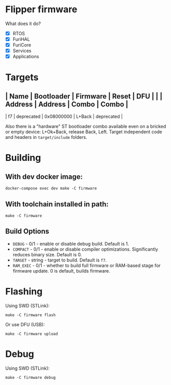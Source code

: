 # Flipper firmware

What does it do?

- [x] RTOS
- [x] FuriHAL
- [x] FuriCore
- [x] Services
- [x] Applications

# Targets

| Name      | Bootloader    | Firmware      | Reset     | DFU               |
|           | Address       | Address       | Combo     | Combo             |
-----------------------------------------------------------------------------
| f7        | deprecated    | 0x08000000    | L+Back    | deprecated        |

Also there is a "hardware" ST bootloader combo available even on a bricked or empty device: L+Ok+Back, release Back, Left.
Target independent code and headers in `target/include` folders.

# Building

## With dev docker image:

`docker-compose exec dev make -C firmware`

## With toolchain installed in path:

`make -C firmware`

## Build Options

- `DEBUG` - 0/1 - enable or disable debug build. Default is 1.
- `COMPACT` - 0/1 - enable or disable compiler optimizations. Significantly reduces binary size. Default is 0.
- `TARGET` - string - target to build. Default is `f7`.
- `RAM_EXEC` - 0/1 - whether to build full firmware or RAM-based stage for firmware update. 0 is default, builds firmware.

# Flashing 

Using SWD (STLink):

`make -C firmware flash`

Or use DFU (USB):

`make -C firmware upload`

# Debug

Using SWD (STLink):

`make -C firmware debug`
